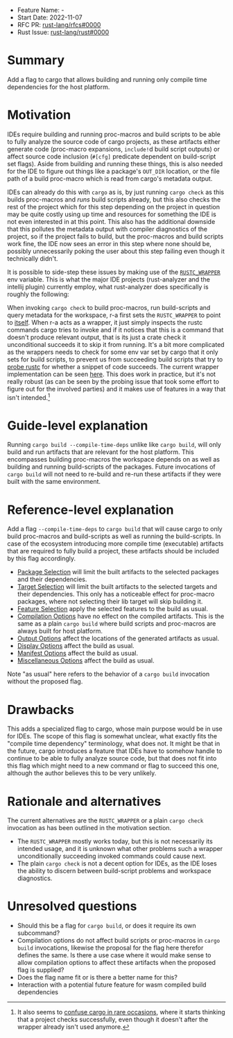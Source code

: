 - Feature Name: -
- Start Date: 2022-11-07
- RFC PR: [rust-lang/rfcs#0000](https://github.com/rust-lang/rfcs/pull/0000)
- Rust Issue: [rust-lang/rust#0000](https://github.com/rust-lang/rust/issues/0000)

# Summary
[summary]: #summary

Add a flag to cargo that allows building and running only compile time dependencies for the host platform.

# Motivation
[motivation]: #motivation

IDEs require building and running proc-macros and build scripts to be able to fully analyze the source code of cargo projects, as these artifacts either generate code (proc-macro expansions, `include!`d build script outputs) or affect source code inclusion (`#[cfg]` predicate dependent on build-script set flags).
Aside from building and running these things, this is also needed for the IDE to figure out things like a package's `OUT_DIR` location, or the file path of a build proc-macro which is read from cargo's metadata output.

IDEs can already do this with `cargo` as is, by just running `cargo check` as this builds proc-macros and *runs* build scripts already, but this also checks the rest of the project which for this step depending on the project in question may be quite costly using up time and resources for something the IDE is not even interested in at this point.
This also has the additional downside that this pollutes the metadata output with compiler diagnostics of the project, so if the project fails to build, but the proc-macros and build scripts work fine, the IDE now sees an error in this step where none should be, possibly unnecessarily poking the user about this step failing even though it technically didn't.

It is possible to side-step these issues by making use of the [`RUSTC_WRAPPER`](https://doc.rust-lang.org/cargo/reference/config.html#buildrustc-wrapper) env variable.
This is what the major IDE projects (rust-analyzer and the intellij plugin) currently employ, what rust-analyzer does specifically is roughly the following:

When invoking `cargo check` to build proc-macros, run build-scripts and query metadata for the workspace, r-a first sets the `RUSTC_WRAPPER` to point to [itself](https://github.com/rust-lang/rust-analyzer/blob/187bee0bb100111466a3557c20f80defcc0f4db3/crates/project-model/src/build_scripts.rs#L109-L116).
When r-a acts as a wrapper, it just simply inspects the rustc commands cargo tries to invoke and if it notices that this is a command that doesn't produce relevant output, that is its just a crate check it unconditional succeeds it to skip it from running.
It's a bit more complicated as the wrappers needs to check for some env var set by cargo that it only sets for build scripts, to prevent us from succeeding build scripts that try to [probe rustc](https://github.com/rust-lang/rust-analyzer/issues/12973) for whether a snippet of code succeeds.
The current wrapper implementation can be seen [here](https://github.com/rust-lang/rust-analyzer/blob/187bee0bb100111466a3557c20f80defcc0f4db3/crates/rust-analyzer/src/bin/rustc_wrapper.rs).
This does work in practice, but it's not really robust (as can be seen by the probing issue that took some effort to figure out for the involved parties) and it makes use of features in a way that isn't intended.[^1]

[^1]: It also seems to [confuse cargo in rare occasions](https://github.com/rust-lang/rust-analyzer/pull/12808#issuecomment-1190072110), where it starts thinking that a project checks successfully, even though it doesn't after the wrapper already isn't used anymore.

# Guide-level explanation
[guide-level-explanation]: #guide-level-explanation

Running `cargo build --compile-time-deps` unlike like `cargo build`, will only build and run artifacts that are relevant for the host platform.
This encompasses building proc-macros the workspace depends on as well as building and running build-scripts of the packages.
Future invocations of `cargo build` will not need to re-build and re-run these artifacts if they were built with the same environment.

# Reference-level explanation
[reference-level-explanation]: #reference-level-explanation

Add a flag `--compile-time-deps` to `cargo build` that will cause cargo to only build proc-macros and build-scripts as well as running the build-scripts.
In case of the ecosystem introducing more compile time (executable) artifacts that are required to fully build a project, these artifacts should be included by this flag accordingly.

- [Package Selection](https://doc.rust-lang.org/cargo/commands/cargo-build.html#package-selection) will limit the built artifacts to the selected packages and their dependencies.
- [Target Selection](https://doc.rust-lang.org/cargo/commands/cargo-build.html#target-selection) will limit the built artifacts to the selected targets and their dependencies. This only has a noticeable effect for proc-macro packages, where not selecting their lib target will skip building it.
- [Feature Selection](https://doc.rust-lang.org/cargo/commands/cargo-build.html#feature-selection) apply the selected features to the build as usual.
- [Compilation Options](https://doc.rust-lang.org/cargo/commands/cargo-build.html#compilation-options) have no effect on the compiled artifacts. This is the same as a plain `cargo build` where build scripts and proc-macros are always built for host platform.
- [Output Options](https://doc.rust-lang.org/cargo/commands/cargo-build.html#output-options) affect the locations of the generated artifacts as usual.
- [Display Options](https://doc.rust-lang.org/cargo/commands/cargo-build.html#display-options)  affect the build as usual.
- [Manifest Options](https://doc.rust-lang.org/cargo/commands/cargo-build.html#manifest-options) affect the build as usual.
- [Miscellaneous Options](https://doc.rust-lang.org/cargo/commands/cargo-build.html#miscellaneous-options) affect the build as usual.

Note "as usual" here refers to the behavior of a `cargo build` invocation without the proposed flag.

# Drawbacks
[drawbacks]: #drawbacks

This adds a specialized flag to cargo, whose main purpose would be in use for IDEs.
The scope of this flag is somewhat unclear, what exactly fits the "compile time dependency" terminology, what does not.
It might be that in the future, cargo introduces a feature that IDEs have to somehow handle to continue to be able to fully analyze source code, but that does not fit into this flag which might need to a new command or flag to succeed this one, although the author believes this to be very unlikely.

# Rationale and alternatives
[rationale-and-alternatives]: #rationale-and-alternatives

The current alternatives are the `RUSTC_WRAPPER` or a plain `cargo check` invocation as has been outlined in the motivation section.
- The `RUSTC_WRAPPER` mostly works today, but this is not necessarily its intended usage, and it is unknown what other problems such a wrapper unconditionally succeeding invoked commands could cause next.
- The plain `cargo check` is not a decent option for IDEs, as the IDE loses the ability to discern between build-script problems and workspace diagnostics.

# Unresolved questions
[unresolved-questions]: #unresolved-questions

- Should this be a flag for `cargo build`, or does it require its own subcommand?
- Compilation options do not affect build scripts or proc-macros in `cargo build` invocations, likewise the proposal for the flag here therefor defines the same. Is there a use case where it would make sense to allow compilation options to affect these artifacts when the proposed flag is supplied?
- Does the flag name fit or is there a better name for this?
- Interaction with a potential future feature for wasm compiled build dependencies
